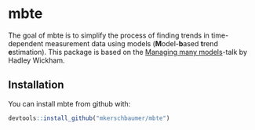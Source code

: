 
<!-- README.md is generated from README.Rmd. Please edit that file -->
mbte
====

The goal of mbte is to simplify the process of finding trends in time-dependent measurement data using models (**M**odel-**b**ased **t**rend **e**stimation). This package is based on the [Managing many models](https://speakerdeck.com/hadley/managing-many-models)-talk by Hadley Wickham.

Installation
------------

You can install mbte from github with:

``` r
devtools::install_github("mkerschbaumer/mbte")
```
